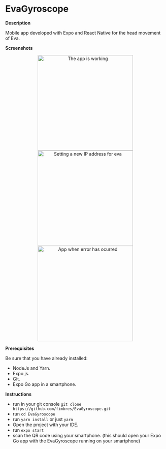# EvaGyroscope

**Description**

Mobile app developed with Expo and React Native for the head movement of Eva.

**Screenshots**

<p style="text-align: center;">
    <img src="./screenshots/img1.jpg" alt="The app is working" style="width: 300;">
    <img src="./screenshots/img2.jpg" alt="Setting a new IP address for eva" style="width: 300;">
    <img src="./screenshots/img3.jpg" alt="App when error has ocurred" style="width: 300;">
</p>

**Prerequisites**

Be sure that you have already installed:
- NodeJs and Yarn.
- Expo js.
- Git.
- Expo Go app in a smartphone.

**Instructions**

- run in your git console `git clone https://github.com/fimbres/EvaGyroscope.git`
- run `cd EvaGyroscope`
- run  `yarn install` or just `yarn`
- Open the project with your IDE.
- run `expo start`
- scan the QR code using your smartphone. (this should open your Expo Go app with the EvaGyroscope running on your smartphone)
